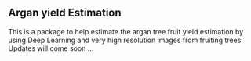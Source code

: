 ## Argan yield Estimation
This is a package to help estimate the argan tree fruit yield estimation by using Deep Learning and very high resolution images from fruiting trees.
Updates will come soon ...
